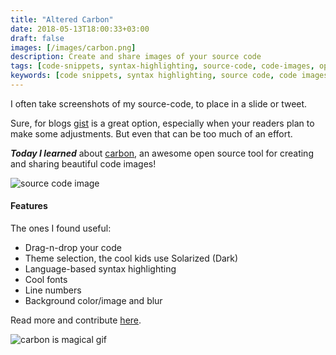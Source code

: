 ```yaml
---
title: "Altered Carbon"
date: 2018-05-13T18:00:33+03:00
draft: false
images: [/images/carbon.png]
description: Create and share images of your source code
tags: [code-snippets, syntax-highlighting, source-code, code-images, open-source]
keywords: [code snippets, syntax highlighting, source code, code images, open source]
---
```

I often take screenshots of my source-code, to place in a slide or tweet.

Sure, for blogs [gist](https://gist.github.com/) is a great option, especially when your readers plan to make some adjustments. But even that can be too much of an effort.

_**Today I learned**_ about [carbon](https://carbon.now.sh/), an awesome open source tool for creating and sharing beautiful code images!

![source code image](/images/carbon.png)

#### Features

The ones I found useful:

* Drag-n-drop your code
* Theme selection, the cool kids use Solarized (Dark)
* Language-based syntax highlighting
* Cool fonts
* Line numbers
* Background color/image and blur

Read more and contribute [here](https://github.com/dawnlabs/carbon).

![carbon is magical gif](https://media.giphy.com/media/26DNdV3b6dqn1jzR6/giphy.gif)
